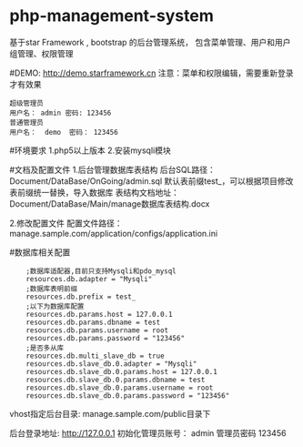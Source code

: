 # php-management-system
基于star Framework , bootstrap 的后台管理系统， 包含菜单管理、用户和用户组管理、权限管理

#DEMO: http://demo.starframework.cn
注意：菜单和权限编辑，需要重新登录才有效果
```
超级管理员  
用户名： admin 密码: 123456
普通管理员
用户名：  demo  密码： 123456
```
#环境要求
1.php5以上版本
2.安装mysqli模块

#文档及配置文件
1.后台管理数据库表结构
后台SQL路径：Document/DataBase/OnGoing/admin.sql
默认表前缀test_，可以根据项目修改表前缀统一替换，导入数据库
表结构文档地址：Document/DataBase/Main/manage数据库表结构.docx


2.修改配置文件
配置文件路径：manage.sample.com/application/configs/application.ini


#数据库相关配置
```
	;数据库适配器,目前只支持Mysqli和pdo_mysql
	resources.db.adapter = "Mysqli"
	;数据库表明前缀
	resources.db.prefix = test_
	;以下为数据库配置
	resources.db.params.host = 127.0.0.1
	resources.db.params.dbname = test
	resources.db.params.username = root
	resources.db.params.password = "123456"
	;是否多从库
	resources.db.multi_slave_db = true
	resources.db.slave_db.0.adapter = "Mysqli"
	resources.db.slave_db.0.params.host = 127.0.0.1
	resources.db.slave_db.0.params.dbname = test
	resources.db.slave_db.0.params.username = root
	resources.db.slave_db.0.params.password = "123456"
```

vhost指定后台目录:  manage.sample.com/public目录下

后台登录地址: http://127.0.0.1
初始化管理员账号： admin 管理员密码 123456
